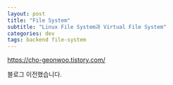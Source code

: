 ```yaml
---
layout: post
title: "File System"
subtitle: "Linux File System과 Virtual File System"
categories: dev
tags: backend file-system
---
```


https://cho-geonwoo.tistory.com/

블로그 이전했습니다.
